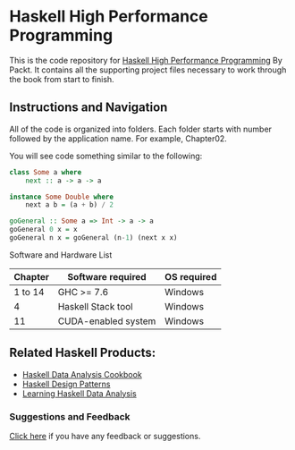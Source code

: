 # Haskell High Performance Programming
This is the code repository for [Haskell High Performance Programming](https://www.packtpub.com/application-development/haskell-high-performance-programming?utm_source=github&utm_medium=repository&utm_campaign=9781786464217) By Packt. It contains all the supporting project files necessary to work through the book from start to finish.

## Instructions and Navigation
All of the code is organized into folders. Each folder starts with number followed by the application name. For example, Chapter02.

You will see code something similar to the following:

```haskell
class Some a where
    next :: a -> a -> a

instance Some Double where
    next a b = (a + b) / 2

goGeneral :: Some a => Int -> a -> a
goGeneral 0 x = x
goGeneral n x = goGeneral (n-1) (next x x)

```

Software and Hardware List

| Chapter  | Software required   | OS required |
| -------- | ------------------- | ------------|
| 1 to 14  | GHC >= 7.6          | Windows     |
|    4     | Haskell  Stack tool | Windows     |
|   11     | CUDA-enabled system | Windows     |



## Related Haskell Products:
* [Haskell Data Analysis Cookbook](https://www.packtpub.com/big-data-and-business-intelligence/haskell-data-analysis-cookbook?utm_source=github&utm_medium=repository&utm_campaign=9781783286331)
* [Haskell Design Patterns](https://www.packtpub.com/application-development/haskell-design-patterns?utm_source=github&utm_medium=repository&utm_campaign=9781783988723)
* [Learning Haskell Data Analysis](https://www.packtpub.com/big-data-and-business-intelligence/learning-haskell-data-analysis?utm_source=github&utm_medium=repository&utm_campaign=9781784394707)






### Suggestions and Feedback
[Click here](https://docs.google.com/forms/d/e/1FAIpQLSe5qwunkGf6PUvzPirPDtuy1Du5Rlzew23UBp2S-P3wB-GcwQ/viewform) if you have any feedback or suggestions.

